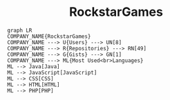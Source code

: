 <h1 align="center">RockstarGames</h1>

```mermaid
graph LR
COMPANY_NAME{RockstarGames}
COMPANY_NAME ---> U{Users} ---> UN[8]
COMPANY_NAME ---> R{Repositories} ---> RN[49]
COMPANY_NAME ---> G{Gists} ---> GN[1]
COMPANY_NAME ---> ML{Most Used<br>Languages}
ML --> Java[Java]
ML --> JavaScript[JavaScript]
ML --> CSS[CSS]
ML --> HTML[HTML]
ML --> PHP[PHP]
```
